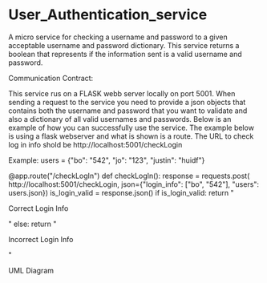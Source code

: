 # User_Authentication_service
A micro service for checking a username and password to a given acceptable username and password dictionary. This service returns a boolean that represents if the information sent is a valid username and password. 

Communication Contract:

This service rus on a FLASK webb server locally on port 5001. When sending a request to the service you need to provide a json objects that contains both the username and password that you want to validate and also a dictionary of all valid usernames and passwords. Below is an example of how you can successfully use the service. The example below is using a flask webserver and what is shown is a route. The URL to check log in info shold be http://localhost:5001/checkLogin

Example:
users = {"bo": "542", "jo": "123", "justin": "huidf"}

@app.route("/checkLogIn")
def checkLogIn():
    response = requests.post(
        http://localhost:5001/checkLogin, json={"login_info": ["bo", "542"], "users": users.json})
    is_login_valid = response.json()
    if is_login_valid:
        return "<p>Correct Login Info</p>"
    else:
        return "<p>Incorrect Login Info</p>"


UML Diagram
